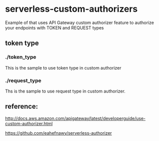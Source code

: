 # serverless-custom-authorizers
Example of that uses API Gateway custom authorizer feature to authorize your endpoints with TOKEN and REQUEST types

## token type

### ./token_type

This is the sample to use token type in custom authorizer

### ./request_type

Ths is the sample to use request type in custom authorizer.

## reference:

http://docs.aws.amazon.com/apigateway/latest/developerguide/use-custom-authorizer.html

https://github.com/eahefnawy/serverless-authorizer
